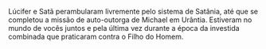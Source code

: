 ﻿Lúcifer e Satã perambularam livremente pelo sistema de Satânia, até que se completou a missão de auto-outorga de Michael em Urântia. Estiveram no mundo de vocês juntos e pela última vez durante a época da investida combinada que praticaram contra o Filho do Homem.